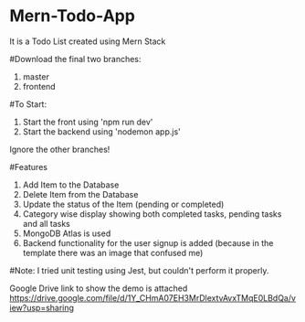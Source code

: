 # Mern-Todo-App
It is a Todo List created using Mern Stack

#Download the final two branches:
1) master
2) frontend

#To Start:
1) Start the front using 'npm run dev'
2) Start the backend using 'nodemon app.js'

Ignore the other branches!

#Features
1) Add Item to the Database
2) Delete Item from the Database
3) Update the status of the Item (pending or completed)
4) Category wise display showing both completed tasks, pending tasks and all tasks
5) MongoDB Atlas is used
6) Backend functionality for the user signup is added (because in the template there was an image that confused me)

#Note:
I tried unit testing using Jest, but couldn't perform it properly.

Google Drive link to show the demo is attached
https://drive.google.com/file/d/1Y_CHmA07EH3MrDlextvAvxTMqE0LBdQa/view?usp=sharing


